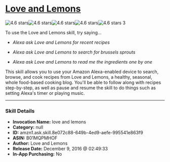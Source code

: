 # [Love and Lemons](http://alexa.amazon.com/#skills/amzn1.ask.skill.8e072c88-649b-4ed9-aefe-995541e863f9)
![4.6 stars](../../images/ic_star_black_18dp_1x.png)![4.6 stars](../../images/ic_star_black_18dp_1x.png)![4.6 stars](../../images/ic_star_black_18dp_1x.png)![4.6 stars](../../images/ic_star_black_18dp_1x.png)![4.6 stars](../../images/ic_star_half_black_18dp_1x.png) 3

To use the Love and Lemons skill, try saying...

* *Alexa ask Love and Lemons for recent recipes*

* *Alexa ask Love and Lemons to search for brussels sprouts*

* *Alexa ask Love and Lemons to read me the ingredients one by one*

This skill allows you to use your Amazon Alexa-enabled device to search, browse, and cook recipes from Love and Lemons, a healthy, seasonal, whole food-based cooking blog. You'll be able to follow along with recipes step-by-step, as well as pause and resume the skill to do things such as setting Alexa's timer or playing music.

***

### Skill Details

* **Invocation Name:** love and lemons
* **Category:** null
* **ID:** amzn1.ask.skill.8e072c88-649b-4ed9-aefe-995541e863f9
* **ASIN:** B01MQPMHOF
* **Author:** Love and Lemons
* **Release Date:** December 9, 2016 @ 02:49:33
* **In-App Purchasing:** No
